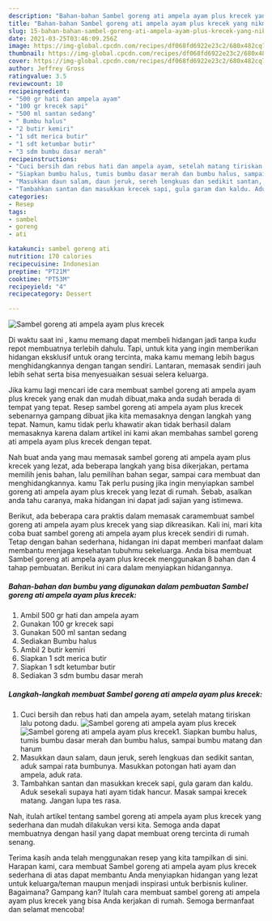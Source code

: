```yaml
---
description: "Bahan-bahan Sambel goreng ati ampela ayam plus krecek yang nikmat dan Mudah Dibuat"
title: "Bahan-bahan Sambel goreng ati ampela ayam plus krecek yang nikmat dan Mudah Dibuat"
slug: 15-bahan-bahan-sambel-goreng-ati-ampela-ayam-plus-krecek-yang-nikmat-dan-mudah-dibuat
date: 2021-03-25T03:46:09.256Z
image: https://img-global.cpcdn.com/recipes/df068fd6922e23c2/680x482cq70/sambel-goreng-ati-ampela-ayam-plus-krecek-foto-resep-utama.jpg
thumbnail: https://img-global.cpcdn.com/recipes/df068fd6922e23c2/680x482cq70/sambel-goreng-ati-ampela-ayam-plus-krecek-foto-resep-utama.jpg
cover: https://img-global.cpcdn.com/recipes/df068fd6922e23c2/680x482cq70/sambel-goreng-ati-ampela-ayam-plus-krecek-foto-resep-utama.jpg
author: Jeffrey Gross
ratingvalue: 3.5
reviewcount: 10
recipeingredient:
- "500 gr hati dan ampela ayam"
- "100 gr krecek sapi"
- "500 ml santan sedang"
- " Bumbu halus"
- "2 butir kemiri"
- "1 sdt merica butir"
- "1 sdt ketumbar butir"
- "3 sdm bumbu dasar merah"
recipeinstructions:
- "Cuci bersih dan rebus hati dan ampela ayam, setelah matang tiriskan lalu potong dadu."
- "Siapkan bumbu halus, tumis bumbu dasar merah dan bumbu halus, sampai bumbu matang dan harum"
- "Masukkan daun salam, daun jeruk, sereh lengkuas dan sedikit santan, aduk sampai rata bumbunya. Masukkan potongan hati ayam dan ampela, aduk rata."
- "Tambahkan santan dan masukkan krecek sapi, gula garam dan kaldu. Aduk sesekali supaya hati ayam tidak hancur. Masak sampai krecek matang. Jangan lupa tes rasa."
categories:
- Resep
tags:
- sambel
- goreng
- ati

katakunci: sambel goreng ati 
nutrition: 170 calories
recipecuisine: Indonesian
preptime: "PT21M"
cooktime: "PT53M"
recipeyield: "4"
recipecategory: Dessert

---
```



![Sambel goreng ati ampela ayam plus krecek](https://img-global.cpcdn.com/recipes/df068fd6922e23c2/680x482cq70/sambel-goreng-ati-ampela-ayam-plus-krecek-foto-resep-utama.jpg)

Di waktu  saat ini , kamu memang dapat membeli hidangan jadi tanpa kudu repot membuatnya terlebih dahulu. Tapi, untuk kita yang ingin memberikan hidangan eksklusif untuk orang tercinta, maka kamu memang lebih bagus menghidangkannya dengan tangan sendiri. Lantaran, memasak sendiri jauh lebih sehat serta bisa menyesuaikan sesuai selera keluarga.

Jika kamu lagi mencari ide cara membuat sambel goreng ati ampela ayam plus krecek yang enak dan mudah dibuat,maka anda sudah berada di tempat yang tepat. Resep sambel goreng ati ampela ayam plus krecek  sebenarnya gampang dibuat jika kita memasaknya dengan langkah yang tepat. Namun, kamu tidak perlu khawatir akan tidak berhasil dalam memasaknya 
karena dalam artikel ini kami akan membahas sambel goreng ati ampela ayam plus krecek dengan tepat.  



Nah buat anda yang mau memasak sambel goreng ati ampela ayam plus krecek yang lezat, ada beberapa langkah yang bisa dikerjakan, pertama memilih jenis bahan, lalu pemilihan bahan segar, sampai cara membuat dan menghidangkannya. kamu Tak perlu pusing jika ingin menyiapkan sambel goreng ati ampela ayam plus krecek yang lezat di rumah. Sebab, asalkan anda  tahu caranya, maka hidangan ini dapat jadi sajian yang istimewa.

Berikut, ada beberapa cara praktis  dalam memasak caramembuat sambel goreng ati ampela ayam plus krecek yang siap dikreasikan. Kali ini, mari kita coba buat sambel goreng ati ampela ayam plus krecek sendiri di rumah. Tetap dengan bahan sederhana, hidangan ini dapat memberi manfaat dalam membantu menjaga kesehatan tubuhmu sekeluarga. Anda bisa membuat Sambel goreng ati ampela ayam plus krecek menggunakan 8 bahan dan 4 tahap pembuatan. Berikut ini cara dalam menyiapkan hidangannya.

<!--inarticleads1-->

##### Bahan-bahan dan bumbu yang digunakan dalam pembuatan Sambel goreng ati ampela ayam plus krecek:

1. Ambil 500 gr hati dan ampela ayam
1. Gunakan 100 gr krecek sapi
1. Gunakan 500 ml santan sedang
1. Sediakan  Bumbu halus
1. Ambil 2 butir kemiri
1. Siapkan 1 sdt merica butir
1. Siapkan 1 sdt ketumbar butir
1. Sediakan 3 sdm bumbu dasar merah




<!--inarticleads2-->

##### Langkah-langkah membuat Sambel goreng ati ampela ayam plus krecek:

1. Cuci bersih dan rebus hati dan ampela ayam, setelah matang tiriskan lalu potong dadu.
<img src="https://img-global.cpcdn.com/steps/591a1ce42c068bd8/160x128cq70/sambel-goreng-ati-ampela-ayam-plus-krecek-langkah-memasak-1-foto.jpg" alt="Sambel goreng ati ampela ayam plus krecek"><img src="https://img-global.cpcdn.com/steps/04a443211544b4b8/160x128cq70/sambel-goreng-ati-ampela-ayam-plus-krecek-langkah-memasak-1-foto.jpg" alt="Sambel goreng ati ampela ayam plus krecek">1. Siapkan bumbu halus, tumis bumbu dasar merah dan bumbu halus, sampai bumbu matang dan harum
1. Masukkan daun salam, daun jeruk, sereh lengkuas dan sedikit santan, aduk sampai rata bumbunya. Masukkan potongan hati ayam dan ampela, aduk rata.
1. Tambahkan santan dan masukkan krecek sapi, gula garam dan kaldu. Aduk sesekali supaya hati ayam tidak hancur. Masak sampai krecek matang. Jangan lupa tes rasa.




Nah, itulah artikel tentang  sambel goreng ati ampela ayam plus krecek  yang sederhana dan mudah dilakukan versi kita. Semoga anda dapat membuatnya dengan hasil yang dapat membuat oreng tercinta di rumah senang. 

Terima kasih anda telah menggunakan resep yang kita tampilkan di sini. Harapan kami, cara membuat  Sambel goreng ati ampela ayam plus krecek sederhana di atas dapat membantu Anda menyiapkan hidangan yang lezat untuk keluarga/teman maupun menjadi inspirasi untuk berbisnis kuliner. Bagaimana? Gampang kan? Itulah cara membuat sambel goreng ati ampela ayam plus krecek yang bisa Anda kerjakan di rumah. Semoga bermanfaat dan selamat mencoba!

